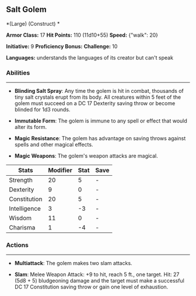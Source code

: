 ## Salt Golem
*(Large) (Construct) *

**Armor Class:** 17
**Hit Points:** 110 (11d10+55)
**Speed:** {"walk": 20}

**Initiative:** 9
**Proficiency Bonus:**
**Challenge:** 10

**Languages:** understands the languages of its creator but can't speak

### Abilities
 --- 
- **Blinding Salt Spray**: Any time the golem is hit in combat, thousands of tiny salt crystals erupt from its body. All creatures within 5 feet of the golem must succeed on a DC 17 Dexterity saving throw or become blinded for 1d3 rounds.

- **Immutable Form**: The golem is immune to any spell or effect that would alter its form.

- **Magic Resistance**: The golem has advantage on saving throws against spells and other magical effects.

- **Magic Weapons**: The golem's weapon attacks are magical.



| Stats | Modifier | Stat | Save
| ---- | ---- | ---- | ---- |
| Strength | 20 | 5 | - |
| Dexterity | 9 | 0 | - |
| Constitution | 20 | 5 | - |
| Intelligence | 3 | -3 | - |
| Wisdom | 11 | 0 | - |
| Charisma | 1 | -4 | - |

### Actions
 --- 
- **Multiattack**: The golem makes two slam attacks.

- **Slam**: Melee Weapon Attack: +9 to hit, reach 5 ft., one target. Hit: 27 (5d8 + 5) bludgeoning damage and the target must make a successful DC 17 Constitution saving throw or gain one level of exhaustion.


